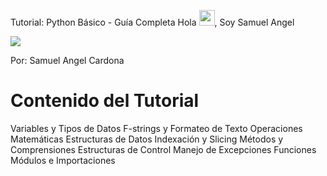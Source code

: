 Tutorial: Python Básico - Guía Completa
Hola <img src="https://media.giphy.com/media/hvRJCLFzcasrR4ia7z/giphy.gif" width="25px">, Soy Samuel Angel
<p align="left">
<img src="https://readme-typing-svg.herokuapp.com/?lines=Bienvenido+a+mi+tutorial+de+Python!&center=true&width=360&height=30">
</p>
Por: Samuel Angel Cardona

# Contenido del Tutorial

Variables y Tipos de Datos
F-strings y Formateo de Texto
Operaciones Matemáticas
Estructuras de Datos
Indexación y Slicing
Métodos y Comprensiones
Estructuras de Control
Manejo de Excepciones
Funciones
Módulos e Importaciones
